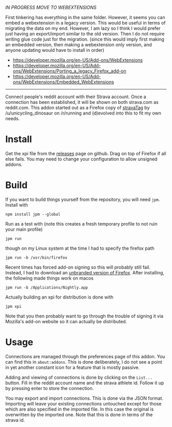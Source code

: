 *IN PROGRESS MOVE TO WEBEXTENSIONS*

First tinkering has everything in the same folder. However, it seems you can
embed a webextension in a legacy version.  This would be useful in terms of
migrating the data on my end. However, I am lazy so I think I would prefer just
having an export/import similar to the old version. Then I do not require
writing glue code just for the migration. (since this would imply first making
an embedded version, then making a webextension only version, and anyone
updating would have to install in order)

* https://developer.mozilla.org/en-US/Add-ons/WebExtensions
* https://developer.mozilla.org/en-US/Add-ons/WebExtensions/Porting_a_legacy_Firefox_add-on
* https://developer.mozilla.org/en-US/Add-ons/WebExtensions/Embedded_WebExtensions


-------------------------------------------------------------------------------

Connect people's reddit account with their Strava account. Once a connection
has been established, it will be shown on both strava.com as reddit.com. This
addon started out as a Firefox copy of
[stravaTag]((https://www.reddit.com/r/running/comments/3lnyen/tagging_users_on_strava_chrome_extension/))
by /u/unicycling_dinosaur on /r/running and (d)evolved into this to fit my own
needs.

# Install

Get the xpi file from the
[releases](https://github.com/ward/stravatag/releases) page on github. Drag on
top of Firefox if all else fails. You may need to change your configuration to
allow unsigned addons.

# Build

If you want to build things yourself from the repository, you will need `jpm`.
Install with

    npm install jpm --global

Run as a test with (note this creates a fresh temporary profile to not ruin
your main profile)

    jpm run

though on my Linux system at the time I had to specify the firefox path

    jpm run -b /usr/bin/firefox

Recent times has forced add-on signing so this will probably still fail.
Instead, I had to download an [unbranded version of
Firefox](https://wiki.mozilla.org/Add-ons/Extension_Signing). After installing,
the following made things work on macos

    jpm run -b /Applications/Nightly.app

Actually building an xpi for distribution is done with

    jpm xpi

Note that you then probably want to go through the trouble of signing it via
Mozilla's add-on website so it can actually be distributed.

# Usage

Connections are managed through the preferences page of this addon. You can
find this in `about:addons`. This is done deliberately, I do not see a point in
yet another constant icon for a feature that is mostly passive.

Adding and viewing of connections is done by clicking on the `List...` button.
Fill in the reddit account name and the strava athlete id. Follow it up by
pressing enter to store the connection.

You may export and import connections. This is done via the JSON format.
Importing will leave your existing connections untouched except for those which
are also specified in the imported file. In this case the original is
overwritten by the imported one. Note that this is done in terms of the strava
id.
